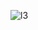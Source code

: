 ![l3](https://user-images.githubusercontent.com/77302093/158068687-0378a936-df9a-4dff-8348-32ea09271921.png)
